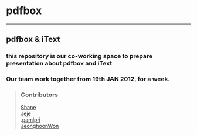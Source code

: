 # pdfbox 
<hr>

## pdfbox & iText
### this repository is our co-working space to prepare presentation about pdfbox and iText
### Our team work together from 19th JAN 2012, for a week.

>### Contributors
>[Shane](github.com/Shane-Park)    
>[Jeje](https://github.com/jeje0130)   
.[pamlpri](https://github.com/pamlpri)   
>[JeonghoonWon](https://github.com/JeonghoonWon)   
